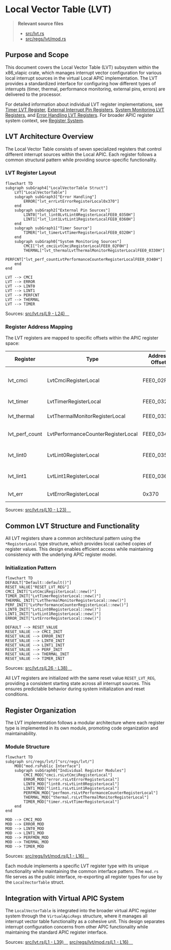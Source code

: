 # Local Vector Table (LVT)

> **Relevant source files**
> * [src/lvt.rs](https://github.com/arceos-hypervisor/x86_vlapic/blob/9b85fb9d/src/lvt.rs)
> * [src/regs/lvt/mod.rs](https://github.com/arceos-hypervisor/x86_vlapic/blob/9b85fb9d/src/regs/lvt/mod.rs)

## Purpose and Scope

This document covers the Local Vector Table (LVT) subsystem within the x86_vlapic crate, which manages interrupt vector configuration for various local interrupt sources in the virtual Local APIC implementation. The LVT provides a standardized interface for configuring how different types of interrupts (timer, thermal, performance monitoring, external pins, errors) are delivered to the processor.

For detailed information about individual LVT register implementations, see [Timer LVT Register](/arceos-hypervisor/x86_vlapic/3.2.1-timer-lvt-register), [External Interrupt Pin Registers](/arceos-hypervisor/x86_vlapic/3.2.2-external-interrupt-pin-registers), [System Monitoring LVT Registers](/arceos-hypervisor/x86_vlapic/3.2.3-system-monitoring-lvt-registers), and [Error Handling LVT Registers](/arceos-hypervisor/x86_vlapic/3.2.4-error-handling-lvt-registers). For broader APIC register system context, see [Register System](/arceos-hypervisor/x86_vlapic/3-register-system).

## LVT Architecture Overview

The Local Vector Table consists of seven specialized registers that control different interrupt sources within the Local APIC. Each register follows a common structural pattern while providing source-specific functionality.

### LVT Register Layout

```mermaid
flowchart TD
subgraph subGraph4["LocalVectorTable Struct"]
    LVT["LocalVectorTable"]
    subgraph subGraph3["Error Handling"]
        ERROR["lvt_errLvtErrorRegisterLocal0x370"]
    end
    subgraph subGraph2["External Pin Sources"]
        LINT0["lvt_lint0LvtLint0RegisterLocalFEE0_0350H"]
        LINT1["lvt_lint1LvtLint1RegisterLocalFEE0_0360H"]
    end
    subgraph subGraph1["Timer Source"]
        TIMER["lvt_timerLvtTimerRegisterLocalFEE0_0320H"]
    end
    subgraph subGraph0["System Monitoring Sources"]
        CMCI["lvt_cmciLvtCmciRegisterLocalFEE0_02F0H"]
        THERMAL["lvt_thermalLvtThermalMonitorRegisterLocalFEE0_0330H"]
        PERFCNT["lvt_perf_countLvtPerformanceCounterRegisterLocalFEE0_0340H"]
    end
end

LVT --> CMCI
LVT --> ERROR
LVT --> LINT0
LVT --> LINT1
LVT --> PERFCNT
LVT --> THERMAL
LVT --> TIMER
```

Sources: [src/lvt.rs(L9 - L24)&emsp;](https://github.com/arceos-hypervisor/x86_vlapic/blob/9b85fb9d/src/lvt.rs#L9-L24)

### Register Address Mapping

The LVT registers are mapped to specific offsets within the APIC register space:

|Register|Type|Address Offset|Purpose|
| --- | --- | --- | --- |
|lvt_cmci|LvtCmciRegisterLocal|FEE0_02F0H|Corrected Machine Check Interrupts|
|lvt_timer|LvtTimerRegisterLocal|FEE0_0320H|Local APIC Timer|
|lvt_thermal|LvtThermalMonitorRegisterLocal|FEE0_0330H|Thermal Monitoring|
|lvt_perf_count|LvtPerformanceCounterRegisterLocal|FEE0_0340H|Performance Counter Overflow|
|lvt_lint0|LvtLint0RegisterLocal|FEE0_0350H|External Interrupt Pin 0|
|lvt_lint1|LvtLint1RegisterLocal|FEE0_0360H|External Interrupt Pin 1|
|lvt_err|LvtErrorRegisterLocal|0x370|APIC Error Conditions|

Sources: [src/lvt.rs(L10 - L23)&emsp;](https://github.com/arceos-hypervisor/x86_vlapic/blob/9b85fb9d/src/lvt.rs#L10-L23)

## Common LVT Structure and Functionality

All LVT registers share a common architectural pattern using the `*RegisterLocal` type structure, which provides local cached copies of register values. This design enables efficient access while maintaining consistency with the underlying APIC register model.

### Initialization Pattern

```mermaid
flowchart TD
DEFAULT["Default::default()"]
RESET_VALUE["RESET_LVT_REG"]
CMCI_INIT["LvtCmciRegisterLocal::new()"]
TIMER_INIT["LvtTimerRegisterLocal::new()"]
THERMAL_INIT["LvtThermalMonitorRegisterLocal::new()"]
PERF_INIT["LvtPerformanceCounterRegisterLocal::new()"]
LINT0_INIT["LvtLint0RegisterLocal::new()"]
LINT1_INIT["LvtLint1RegisterLocal::new()"]
ERROR_INIT["LvtErrorRegisterLocal::new()"]

DEFAULT --> RESET_VALUE
RESET_VALUE --> CMCI_INIT
RESET_VALUE --> ERROR_INIT
RESET_VALUE --> LINT0_INIT
RESET_VALUE --> LINT1_INIT
RESET_VALUE --> PERF_INIT
RESET_VALUE --> THERMAL_INIT
RESET_VALUE --> TIMER_INIT
```

Sources: [src/lvt.rs(L26 - L38)&emsp;](https://github.com/arceos-hypervisor/x86_vlapic/blob/9b85fb9d/src/lvt.rs#L26-L38)

All LVT registers are initialized with the same reset value `RESET_LVT_REG`, providing a consistent starting state across all interrupt sources. This ensures predictable behavior during system initialization and reset conditions.

## Register Organization

The LVT implementation follows a modular architecture where each register type is implemented in its own module, promoting code organization and maintainability.

### Module Structure

```mermaid
flowchart TD
subgraph src/regs/lvt/["src/regs/lvt/"]
    MOD["mod.rsPublic Interface"]
    subgraph subGraph0["Individual Register Modules"]
        CMCI_MOD["cmci.rsLvtCmciRegisterLocal"]
        ERROR_MOD["error.rsLvtErrorRegisterLocal"]
        LINT0_MOD["lint0.rsLvtLint0RegisterLocal"]
        LINT1_MOD["lint1.rsLvtLint1RegisterLocal"]
        PERFMON_MOD["perfmon.rsLvtPerformanceCounterRegisterLocal"]
        THERMAL_MOD["thermal.rsLvtThermalMonitorRegisterLocal"]
        TIMER_MOD["timer.rsLvtTimerRegisterLocal"]
    end
end

MOD --> CMCI_MOD
MOD --> ERROR_MOD
MOD --> LINT0_MOD
MOD --> LINT1_MOD
MOD --> PERFMON_MOD
MOD --> THERMAL_MOD
MOD --> TIMER_MOD
```

Sources: [src/regs/lvt/mod.rs(L1 - L16)&emsp;](https://github.com/arceos-hypervisor/x86_vlapic/blob/9b85fb9d/src/regs/lvt/mod.rs#L1-L16)

Each module implements a specific LVT register type with its unique functionality while maintaining the common interface pattern. The `mod.rs` file serves as the public interface, re-exporting all register types for use by the `LocalVectorTable` struct.

## Integration with Virtual APIC System

The `LocalVectorTable` is integrated into the broader virtual APIC register system through the `VirtualApicRegs` structure, where it manages all interrupt vector table functionality as a cohesive unit. This design separates interrupt configuration concerns from other APIC functionality while maintaining the standard APIC register interface.

Sources: [src/lvt.rs(L1 - L39)&emsp;](https://github.com/arceos-hypervisor/x86_vlapic/blob/9b85fb9d/src/lvt.rs#L1-L39) [src/regs/lvt/mod.rs(L1 - L16)&emsp;](https://github.com/arceos-hypervisor/x86_vlapic/blob/9b85fb9d/src/regs/lvt/mod.rs#L1-L16)